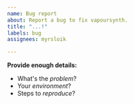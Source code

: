 ```yaml
---
name: Bug report
about: Report a bug to fix vapoursynth.
title: "...!"
labels: bug
assignees: myrsloik

---
```


**Provide enough details:**
* What's the *problem*?
* Your *environment*?
* Steps to *reproduce*?